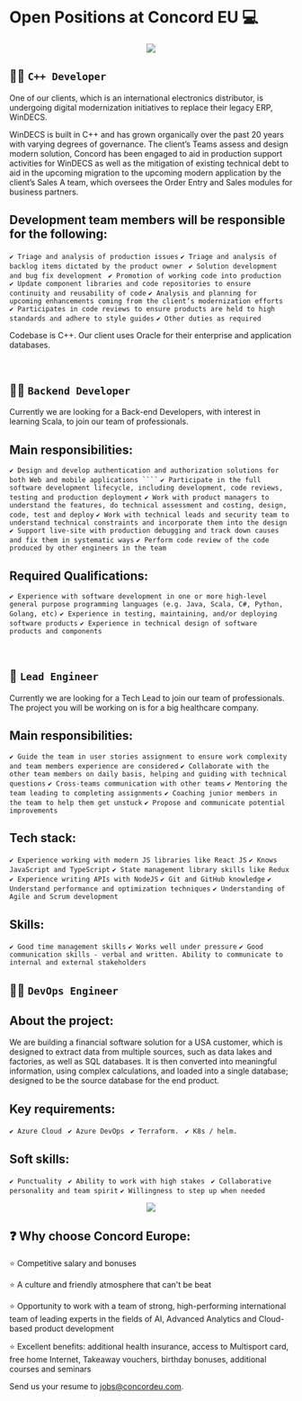 
# Open Positions at Concord EU 💻

<div id="header" align="center">
  <img src="https://github.com/Concord-Europe/Open-Positions/blob/main/Join%20our%20team.jpg"/> 
</div>

👨‍🏭 `C++ Developer`
--------------

One of our clients, which is an international electronics distributor, is undergoing digital modernization initiatives to replace their legacy ERP, WinDECS.  

WinDECS is built in C++ and has grown organically over the past 20 years with varying degrees of governance. The client’s Teams assess and design modern solution, Concord has been engaged to aid in production support activities for WinDECS as well as the mitigation of existing technical debt to aid in the upcoming migration to the upcoming modern application by the client’s Sales A team, which oversees the Order Entry and Sales modules for business partners.  


## Development team members will be responsible for the following: 

`
✔️ Triage and analysis of production issues
`
`
✔️ Triage and analysis of backlog items dictated by the product owner 
`
`
✔️ Solution development and bug fix development 
`
`
✔️ Promotion of working code into production  
`
`
✔️ Update component libraries and code repositories to ensure continuity and reusability of code
`
`
✔️ Analysis and planning for upcoming enhancements coming from the client’s modernization efforts  
`
`
✔️ Participates in code reviews to ensure products are held to high standards and adhere to style guides
`
`
✔️ Other duties as required  
`  
   
Codebase is C++. Our client uses Oracle for their enterprise and application databases.  


<br />

👨‍🔧 `Backend Developer`
------------------------

Currently we are looking for a Back-end Developers, with interest in learning Scala, to join our team of professionals.


## Main responsibilities:
`
✔️ Design and develop authentication and authorization solutions for both Web and mobile applications ````
`
`
✔️ Participate in the full software development lifecycle, including development, code reviews, testing and production deployment
`
`
✔️ Work with product managers to understand the features, do technical assessment and costing, design, code, test and deploy
`
`
✔️ Work with technical leads and security team to understand technical constraints and incorporate them into the design
`
`
✔️ Support live-site with production debugging and track down causes and fix them in systematic ways
`
`
✔️ Perform code review of the code produced by other engineers in the team
`

## Required Qualifications:

`
✔️ Experience with software development in one or more high-level general purpose programming languages (e.g. Java, Scala, C#, Python, Golang, etc)
`
`
✔️ Experience in testing, maintaining, and/or deploying software products
`
`
✔️ Experience in technical design of software products and components
`

<br />

👷 `Lead Engineer`
------------------

Currently we are looking for a Tech Lead to join our team of professionals. The project you will be working on is for a big healthcare company.


## Main responsibilities:

`
✔️ Guide the team in user stories assignment to ensure work complexity and team members experience are considered
`
`
✔️ Collaborate with the other team members on daily basis, helping and guiding with technical questions
`
`
✔️ Cross-teams communication with other teams
`
`
✔️ Mentoring the team leading to completing assignments
`
`
✔️ Coaching junior members in the team to help them get unstuck
`
`
✔️ Propose and communicate potential improvements
`

## Tech stack:

`
✔️ Experience working with modern JS libraries like React JS
`
`
✔️ Knows JavaScript and TypeScript
`
`
✔️ State management library skills like Redux
`
`
✔️ Experience writing APIs with NodeJS
`
`
✔️ Git and GitHub knowledge
`
`
✔️ Understand performance and optimization techniques
`
`
✔️ Understanding of Agile and Scrum development
`


## Skills:

`
✔️ Good time management skills
`
`
✔️ Works well under pressure
`
`
✔️ Good communication skills - verbal and written. Ability to communicate to internal and external stakeholders
`
<br />

👨‍🍳 `DevOps Engineer`
---------------------


## About the project:  

We are building a financial software solution for a USA customer, which is designed to extract data from multiple sources, such as data lakes and factories, as well as SQL databases. It is then converted into meaningful information, using complex calculations, and loaded into a single database; designed to be the source database for the end product. 

## Key requirements: 
`
✔️ Azure Cloud 
`
`
✔️ Azure DevOps 
`
`
✔️ Terraform. 
`
`
✔️ K8s / helm. 
`

## Soft skills: 
`
✔️ Punctuality 
`
`
✔️ Ability to work with high stakes 
`
`
✔️ Collaborative personality and team spirit
`
`
✔️ Willingness to step up when needed 
`

  
<div id="header" align="center">
  <img src="https://github.com/Concord-Europe/Open-Positions/blob/main/our%20values.jpg"/> 
</div>


❓ Why choose Concord Europe: 
-------------------

⭐ Competitive salary and bonuses 

⭐ A culture and friendly atmosphere that can't be beat 

⭐ Opportunity to work with a team of strong, high-performing international team of leading experts in the fields of AI, Advanced Analytics and Cloud-based product development 

⭐ Excellent benefits: additional health insurance, access to Multisport card, free home Internet, Takeaway vouchers, birthday bonuses, additional courses and seminars


Send us your resume to jobs@concordeu.com. 
